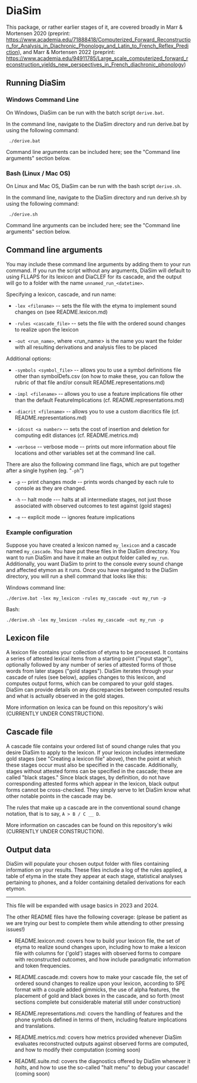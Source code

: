 # DiaSim

This package, or rather earlier stages of it, are covered broadly in Marr & Mortensen 2020 (preprint: <https://www.academia.edu/71888418/Computerized_Forward_Reconstruction_for_Analysis_in_Diachronic_Phonology_and_Latin_to_French_Reflex_Prediction>), and Marr & Mortensen 2022 (preprint: <https://www.academia.edu/94911785/Large_scale_computerized_forward_reconstruction_yields_new_perspectives_in_French_diachronic_phonology>)

## Running DiaSim

### Windows Command Line

On Windows, DiaSim can be run with the batch script `derive.bat`.

In the command line, navigate to the DiaSim directory and run derive.bat by using the following command:

```text
 ./derive.bat
```

Command line arguments can be included here; see the "Command line arguments" section below.

### Bash (Linux / Mac OS)

On Linux and Mac OS, DiaSim can be run with the bash script `derive.sh`.

In the command line, navigate to the DiaSim directory and run derive.sh by using the following command:

```text
 ./derive.sh
```

Command line arguments can be included here; see the "Command line arguments" section below.

## Command line arguments

You may include these command line arguments by adding them to your run command. If you run the script without any arguments, DiaSim will default to using FLLAPS for its lexicon and DiaCLEF for its cascade, and the output will go to a folder with the name `unnamed_run_<datetime>`.

Specifying a lexicon, cascade, and run name:

- `-lex <filename>` -- sets the file with the etyma to implement sound changes on (see README.lexicon.md)
  
- `-rules <cascade_file>` -- sets the file with the ordered sound changes to realize upon the lexicon

- `-out <run_name>`, where <run_name> is the name you want the folder with all resulting derivations and analysis files to be placed

Additional options:

- `-symbols <symbol_file>`  -- allows you to use a symbol definitions file other than symbolDefs.csv (on how to make these, you can follow the rubric of that file and/or consult README.representations.md)
  
- `-impl <filename>` -- allows you to use a feature implications file other than the default FeatureImplications (cf. README.representations.md)
  
- `-diacrit <filename>` -- allows you to use a custom diacritics file (cf. README.representations.md)
  
- `-idcost <a number>` -- sets the cost of insertion and deletion for computing edit distances (cf. README.metrics.md)

- `-verbose` -- verbose mode -- prints out more information about file locations and other variables set at the command line call.

There are also the following command line flags, which are put together after a single hyphen (eg. "`-ph`")
  
- `-p` -- print changes mode -- prints words changed by each rule to console as they are changed.
  
- `-h` -- halt mode --- halts at all intermediate stages, not just those associated with observed outcomes to test against (gold stages)
  
- `-e` -- explicit mode -- ignores feature implications

### Example configuration

Suppose you have created a lexicon named `my_lexicon` and a cascade named `my_cascade`. You have put these files in the DiaSim directory. You want to run DiaSim and have it make an output folder called `my_run`. Additionally, you want DiaSim to print to the console every sound change and affected etymon as it runs. Once you have navigated to the DiaSim directory, you will run a shell command that looks like this:

Windows command line:

```text
./derive.bat -lex my_lexicon -rules my_cascade -out my_run -p
```

Bash:

```text
./derive.sh -lex my_lexicon -rules my_cascade -out my_run -p
```

## Lexicon file

A lexicon file contains your collection of etyma to be processed. It contains a series of attested lexical items from a starting point ("input stage"), optionally followed by any number of series of attested forms of those words from later stages ("gold stages"). DiaSim iterates through your cascade of rules (see below), applies changes to this lexicon, and computes output forms, which can be compared to your gold stages. DiaSim can provide details on any discrepancies between computed results and what is actually observed in the gold stages.

More information on lexica can be found on this repository's wiki (CURRENTLY UNDER CONSTRUCTION).

## Cascade file

A cascade file contains your ordered list of sound change rules that you desire DiaSim to apply to the lexicon. If your lexicon includes intermediate gold stages (see "Creating a lexicon file" above), then the point at which these stages occur must also be specified in the cascade. Additionally, stages without attested forms can be specified in the cascade; these are called "black stages." Since black stages, by definition, do not have corresponding attested forms which appear in the lexicon, black output forms cannot be cross-checked. They simply serve to let DiaSim know what other notable points in the cascade may be.

The rules that make up a cascade are in the conventional sound change notation, that is to say, `A > B / C __ D`.

More information on cascades can be found on this repository's wiki (CURRENTLY UNDER CONSTRUCTION).

## Output data

DiaSim will populate your chosen output folder with files containing information on your results. These files include a log of the rules applied, a table of etyma in the state they appear at each stage, statistical analyses pertaining to phones, and a folder containing detailed derivations for each etymon.

---

This file will be expanded with usage basics in 2023 and 2024.

The other README files have the following coverage: (please be patient as we are trying our best to complete them while attending to other pressing issues!)

- README.lexicon.md: covers how to build your lexicon file, the set of etyma to realize sound changes upon, including how to make a lexicon file with columns for ('gold') stages with observed forms to compare with reconstructed outcomes, and how include paradigmatic information and token frequencies.

- README.cascade.md: covers how to make your cascade file, the set of ordered sound changes to realize upon your lexicon, according to SPE format with a couple added gimmicks, the use of alpha features, the placement of gold and black boxes in the cascade, and so forth (most sections complete but considerable material still under construction)
  
- README.representations.md: covers the handling of features and the phone symbols defined in terms of them, including feature implications and translations.

- README.metrics.md: covers how metrics provided whenever DiaSim evaluates reconstructed outputs against observed forms are computed, and how to modify their computation (coming soon)

- README.suite.md: covers the diagnostics offered by DiaSim whenever it *halts*, and how to use the so-called "halt menu" to debug your cascade! (coming soon)

